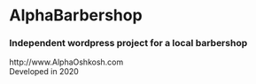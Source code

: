 # AlphaBarbershop
<h3>Independent wordpress project for a local barbershop</h3>
http://www.AlphaOshkosh.com<br>
Developed in 2020
